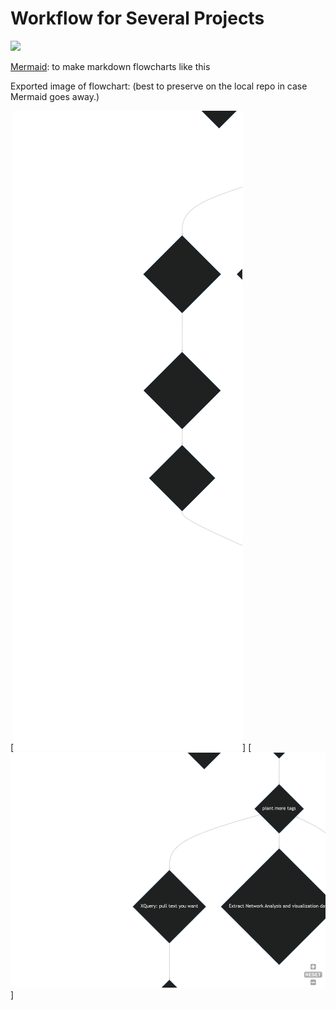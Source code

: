 # Workflow for Several Projects

[![](https://mermaid.ink/img/pako:eNpVkV9v2jAUxb_KlZ82KaDwN4kfJrWDQidKWeEBbdmDl1zAamJHznVJmvLdawKrOvvF8jn-nXuvG5boFBlnu0wfk4MwBJtJrMCtm98brAh2MsPyT6fz7S3JUChMwRYgVAoGlcgxfYPbLyVp4wSpYCZpbv9-vRBuwT2D783KYInmBaHU1iR4QXLoUkWnz85J84R7rByJNGwfFldx0orTpsiEIshdFJDYl1d12qp3zfanRVNzKGyWAZ0rr7WFo3tyNd61xlmzqumgFSwXKw7L6ZMHq8e1B0jJ1TdrffPm0VJhCTJZEuidK1qlUn3EzlvX_T-aNrBdLzYcHkTxYXUD-a-R-0sjn-v-0UwrMiIhWCIdtXmGGyWyupRlO-MXWVqRyVdB0oWkgoRDXTbzWI4mFzJ1v9ecmTGjA-YYM-6OqTDPMYvVyfmEJb2uVcI4GYses4Uj4USKvRE54zuRle62EIrxhlWMD0K_2xtHQRAOx73ecDQaeqxmvDMYDbvBYOwHUT8Mg2gQnjz2qrVD9LuDaNz3o17gjwI_9Ict7lernTNP7ycCwLg?type=png)](https://mermaid.live/edit#pako:eNpVkV9v2jAUxb_KlZ82KaDwN4kfJrWDQidKWeEBbdmDl1zAamJHznVJmvLdawKrOvvF8jn-nXuvG5boFBlnu0wfk4MwBJtJrMCtm98brAh2MsPyT6fz7S3JUChMwRYgVAoGlcgxfYPbLyVp4wSpYCZpbv9-vRBuwT2D783KYInmBaHU1iR4QXLoUkWnz85J84R7rByJNGwfFldx0orTpsiEIshdFJDYl1d12qp3zfanRVNzKGyWAZ0rr7WFo3tyNd61xlmzqumgFSwXKw7L6ZMHq8e1B0jJ1TdrffPm0VJhCTJZEuidK1qlUn3EzlvX_T-aNrBdLzYcHkTxYXUD-a-R-0sjn-v-0UwrMiIhWCIdtXmGGyWyupRlO-MXWVqRyVdB0oWkgoRDXTbzWI4mFzJ1v9ecmTGjA-YYM-6OqTDPMYvVyfmEJb2uVcI4GYses4Uj4USKvRE54zuRle62EIrxhlWMD0K_2xtHQRAOx73ecDQaeqxmvDMYDbvBYOwHUT8Mg2gQnjz2qrVD9LuDaNz3o17gjwI_9Ict7lernTNP7ycCwLg)

[Mermaid](https://mermaid.live/): to make markdown flowcharts like this

Exported image of flowchart: (best to preserve on the local repo in case Mermaid goes away.)

[![](mermaid-diagram-2023-03-27-105931.svg)]
[![](mermaid-diagram-2023-03-27-105932.png)]
